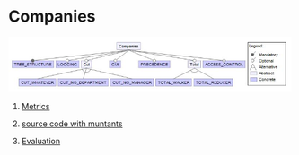 # Companies

![image](https://raw.githubusercontent.com/fischerJF/vamos2020/master/featureModel/companies.JPG)

1. [Metrics](https://github.com/fischerJF/vamos2020/blob/master/metrics/companies.csv)
 
2. [source code with muntants](https://github.com/fischerJF/vamos2020/tree/master/dataset_with_mutant/companies)

3. [Evaluation](https://github.com/fischerJF/vamos2020/tree/master/workspace_IncLing/companies)

